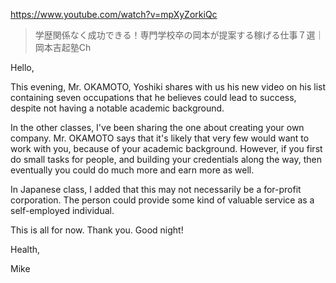 https://www.youtube.com/watch?v=mpXyZorkiQc

> 学歴関係なく成功できる！専門学校卒の岡本が提案する稼げる仕事７選｜岡本吉起塾Ch

Hello,

This evening, Mr. OKAMOTO, Yoshiki shares with us his new video on his list containing seven occupations that he believes could lead to success, despite not having a notable academic background.

In the other classes, I've been sharing the one about creating your own company. Mr. OKAMOTO says that it's likely that very few would want to work with you, because of your academic background. However, if you first do small tasks for people, and building your credentials along the way, then eventually you could do much more and earn more as well.

In Japanese class, I added that this may not necessarily be a for-profit corporation. The person could provide some kind of valuable service as a self-employed individual.

This is all for now. Thank you. Good night!

Health,

Mike
